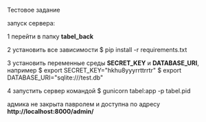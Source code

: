 Тестовое задание

запуск сервера:

1 перейти в папку **tabel_back**

2 установить все зависимости
$ pip install -r requirements.txt

3 установить переменные среды **SECRET_KEY** и **DATABASE_URI**, например
$ export SECRET_KEY="hkhu8yyyrrttrrtr"
$ export DATABASE_URI="sqlite:///test.db"

4 запустить сервер командой
$ gunicorn tabel:app -p tabel.pid


адмика не закрыта павролем и доступна по адресу **http://localhost:8000/admin/**



